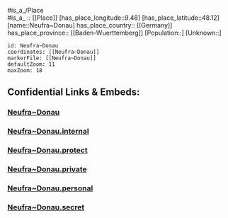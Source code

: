 ﻿---
location: [48.12,9.48] 
mapzoom: [7,12] 
mapmarker: city 
type: City
tags:
- geo/City


SpocWebEntityId: 32823
isDeleted: false
confidential: public

---
#is_a_/Place  
#is_a_ :: [[Place]] 
[has_place_longitude::9.48] 
[has_place_latitude::48.12] 
[name::Neufra~Donau] 
has_place_country:: [[Germany]]  
has_place_province:: [[Baden-Wuerttemberg]] 
[Population::] 
[Unknown::] 


```leaflet
id: Neufra~Donau
coordinates: [[Neufra~Donau]] 
markerFile: [[Neufra~Donau]] 
defaultZoom: 11 
maxZoom: 18
```


## Confidential Links & Embeds: 

### [Neufra~Donau](/_public/Earth/Continent/Europe/Europe~Central/Germany/Germany~West/Baden-Wuerttemberg/counties~BW/Biberach/cities~Biberach/Riedlingen/City/Neufra~Donau.md) 

### [Neufra~Donau.internal](/_internal/Earth/Continent/Europe/Europe~Central/Germany/Germany~West/Baden-Wuerttemberg/counties~BW/Biberach/cities~Biberach/Riedlingen/City/Neufra~Donau.internal.md) 

### [Neufra~Donau.protect](/_protect/Earth/Continent/Europe/Europe~Central/Germany/Germany~West/Baden-Wuerttemberg/counties~BW/Biberach/cities~Biberach/Riedlingen/City/Neufra~Donau.protect.md) 

### [Neufra~Donau.private](/_private/Earth/Continent/Europe/Europe~Central/Germany/Germany~West/Baden-Wuerttemberg/counties~BW/Biberach/cities~Biberach/Riedlingen/City/Neufra~Donau.private.md) 

### [Neufra~Donau.personal](/_personal/Earth/Continent/Europe/Europe~Central/Germany/Germany~West/Baden-Wuerttemberg/counties~BW/Biberach/cities~Biberach/Riedlingen/City/Neufra~Donau.personal.md) 

### [Neufra~Donau.secret](/_secret/Earth/Continent/Europe/Europe~Central/Germany/Germany~West/Baden-Wuerttemberg/counties~BW/Biberach/cities~Biberach/Riedlingen/City/Neufra~Donau.secret.md) 
